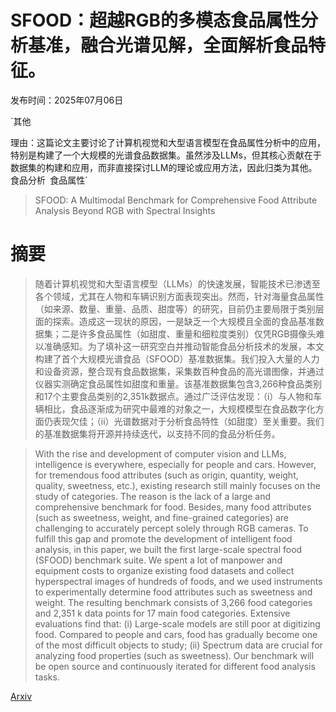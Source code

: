 # SFOOD：超越RGB的多模态食品属性分析基准，融合光谱见解，全面解析食品特征。

发布时间：2025年07月06日

`其他

理由：这篇论文主要讨论了计算机视觉和大型语言模型在食品属性分析中的应用，特别是构建了一个大规模的光谱食品数据集。虽然涉及LLMs，但其核心贡献在于数据集的构建和应用，而非直接探讨LLM的理论或应用方法，因此归类为其他。` `食品分析` `食品属性`

> SFOOD: A Multimodal Benchmark for Comprehensive Food Attribute Analysis Beyond RGB with Spectral Insights

# 摘要

> 随着计算机视觉和大型语言模型（LLMs）的快速发展，智能技术已渗透至各个领域，尤其在人物和车辆识别方面表现突出。然而，针对海量食品属性（如来源、数量、重量、品质、甜度等）的研究，目前仍主要局限于类别层面的探索。造成这一现状的原因，一是缺乏一个大规模且全面的食品基准数据集；二是许多食品属性（如甜度、重量和细粒度类别）仅凭RGB摄像头难以准确感知。为了填补这一研究空白并推动智能食品分析技术的发展，本文构建了首个大规模光谱食品（SFOOD）基准数据集。我们投入大量的人力和设备资源，整合现有食品数据集，采集数百种食品的高光谱图像，并通过仪器实测确定食品属性如甜度和重量。该基准数据集包含3,266种食品类别和17个主要食品类别的2,351k数据点。通过广泛评估发现：（i）与人物和车辆相比，食品逐渐成为研究中最难的对象之一，大规模模型在食品数字化方面仍表现欠佳；（ii）光谱数据对于分析食品特性（如甜度）至关重要。我们的基准数据集将开源并持续迭代，以支持不同的食品分析任务。

> With the rise and development of computer vision and LLMs, intelligence is everywhere, especially for people and cars. However, for tremendous food attributes (such as origin, quantity, weight, quality, sweetness, etc.), existing research still mainly focuses on the study of categories. The reason is the lack of a large and comprehensive benchmark for food. Besides, many food attributes (such as sweetness, weight, and fine-grained categories) are challenging to accurately percept solely through RGB cameras. To fulfill this gap and promote the development of intelligent food analysis, in this paper, we built the first large-scale spectral food (SFOOD) benchmark suite. We spent a lot of manpower and equipment costs to organize existing food datasets and collect hyperspectral images of hundreds of foods, and we used instruments to experimentally determine food attributes such as sweetness and weight. The resulting benchmark consists of 3,266 food categories and 2,351 k data points for 17 main food categories. Extensive evaluations find that: (i) Large-scale models are still poor at digitizing food. Compared to people and cars, food has gradually become one of the most difficult objects to study; (ii) Spectrum data are crucial for analyzing food properties (such as sweetness). Our benchmark will be open source and continuously iterated for different food analysis tasks.

[Arxiv](https://arxiv.org/abs/2507.04412)